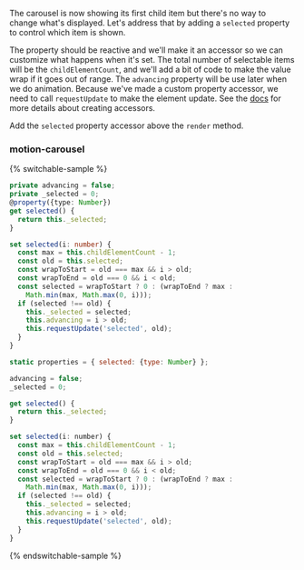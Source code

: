 The carousel is now showing its first child item but there's no way
to change what's displayed. Let's address that by adding a `selected` property
to control which item is shown.

The property should be reactive and we'll make it an accessor
so we can customize what happens when it's set. The total number of selectable
items will be the `childElementCount`, and we'll add a bit of code to make
the value wrap if it goes out of range. The `advancing` property will
be use later when we do animation. Because we've made a custom property accessor,
we need to call `requestUpdate` to make the element update. See the
[docs](https://lit.dev/docs/components/properties/#accessors) for
more details about creating accessors.

Add the `selected` property accessor above the `render` method.

### motion-carousel

{% switchable-sample %}

```ts
private advancing = false;
private _selected = 0;
@property({type: Number})
get selected() {
  return this._selected;
}

set selected(i: number) {
  const max = this.childElementCount - 1;
  const old = this.selected;
  const wrapToStart = old === max && i > old;
  const wrapToEnd = old === 0 && i < old;
  const selected = wrapToStart ? 0 : (wrapToEnd ? max :
    Math.min(max, Math.max(0, i)));
  if (selected !== old) {
    this._selected = selected;
    this.advancing = i > old;
    this.requestUpdate('selected', old);
  }
}
```

```js
static properties = { selected: {type: Number} };

advancing = false;
_selected = 0;

get selected() {
  return this._selected;
}

set selected(i: number) {
  const max = this.childElementCount - 1;
  const old = this.selected;
  const wrapToStart = old === max && i > old;
  const wrapToEnd = old === 0 && i < old;
  const selected = wrapToStart ? 0 : (wrapToEnd ? max :
    Math.min(max, Math.max(0, i)));
  if (selected !== old) {
    this._selected = selected;
    this.advancing = i > old;
    this.requestUpdate('selected', old);
  }
}
```

{% endswitchable-sample %}
